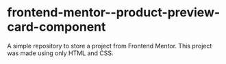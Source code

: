 # frontend-mentor--product-preview-card-component
A simple repository to store a project from Frontend Mentor. This project was made using only HTML and CSS.
